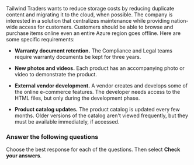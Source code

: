 
Tailwind Traders wants to reduce storage costs by reducing duplicate content and migrating it to the cloud, when possible. The company is interested in a solution that centralizes maintenance while providing nation-wide access for customers. Customers should be able to browse and purchase items online even an entire Azure region goes offline. Here are some specific requirements:

- **Warranty document retention.** The Compliance and Legal teams require warranty documents be kept for three years. 

- **New photos and videos.** Each product has an accompanying photo or video to demonstrate the product.

- **External vendor development.** A vendor creates and develops some of the online e-commerce features. The developer needs access to the HTML files, but only during the development phase.

- **Product catalog updates.** The product catalog is updated every few months. Older versions of the catalog aren't viewed frequently, but they must be available immediately, if accessed.


### Answer the following questions

Choose the best response for each of the questions. Then select **Check your answers**.